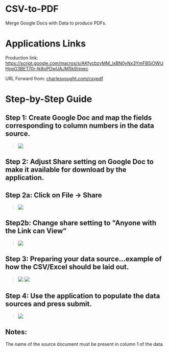 # CSV-to-PDF
Merge Google Docs with Data to produce PDFs.
# Applications Links
Production link: https://script.google.com/macros/s/AKfycbzyMM_lxBN0yNx3YmFB5iOWIJHnpG3BET70r-Ik8oPDwUAJM5k9/exec

URL Forward from: [charlesvought.com/csvpdf](charlesvought.com/csvpdf)


# Step-by-Step Guide

## Step 1: Create Google Doc and map the fields corresponding to column numbers in the data source.

> ![](https://i.imgur.com/LTpQXKD.jpg)


## Step 2: Adjust Share setting on Google Doc to make it available for download by the application.

## Step 2a: Click on File -> Share
> ![](https://i.imgur.com/QsSPB2x.jpg)

## Step2b: Change share setting to "Anyone with the Link can View"

> ![](https://i.imgur.com/lSp7bTM.jpg)

## Step 3: Preparing your data source...example of how the CSV/Excel should be laid out.

> ![](https://i.imgur.com/un6kwJ9.jpg)
> ![](https://i.imgur.com/uZqggsC.jpg)

## Step 4: Use the application to populate the data sources and press submit.

> ![](https://i.imgur.com/bC2yiBY.jpg)

## Notes:
The name of the source document must be present in column 1 of the data.
